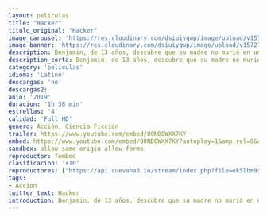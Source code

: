 ```yaml
---
layout: peliculas
title: "Hacker"
titulo_original: "Hacker"
image_carousel: 'https://res.cloudinary.com/dsiuiygwp/image/upload/v1572750637/hacker-min_lg1sca.jpg'
image_banner: 'https://res.cloudinary.com/dsiuiygwp/image/upload/v1572750648/Hacker-2019-full-movie-min_cmtrq2.jpg'
description: Benjamin, de 13 años, descubre que su madre no murió en un accidente como se lo hizo creer. El camino apunta a funcionarios de alto rango en el Servicio Secreto Danés, y se le dice que no confíe en nadie.
description_corta: Benjamin, de 13 años, descubre que su madre no murió en un accidente como se lo hizo creer. El camino apunta a funcionarios de alto rango en el Servicio Secreto Danés, y se le dice que no confíe en nadie.
category: 'peliculas'
idioma: 'Latino'
descargas: 'no'
descargas2:
anio: '2019'
duracion: '1h 36 min'
estrellas: '4'
calidad: 'Full HD'
genero: Acción, Ciencia Ficción
trailer: https://www.youtube.com/embed/00NDOWXX7KY
embed: https://www.youtube.com/embed/00NDOWXX7KY?autoplay=1&amp;rel=0&amp;hd=1&border=0&wmode=opaque&enablejsapi=1&modestbranding=1&controls=1&showinfo=0
sandbox: allow-same-origin allow-forms
reproductor: fembed
clasificacion: '+10'
reproductores: ["https://api.cuevana3.io/stream/index.php?file=ek5lbm9xYWNrS0xYMTZLa2xNbkdvY3ZTb3BtZng4TGp6ZFpobGFMUGtOVFYySmlocU5XTzJkRE1tcHFuajVPb2w1eGphMkhEMGVQWDA2S21ZY1hRNEpQWHAycGxscFNrbXBPU2ZuUzJ3THVva2FDaVp3PT0","https://www.zembed.to/public/dist/asteroid.html?id=e3aefe39c6e723a50d826ba1be214416&title=Hacker","https://gdriveplayer.co/embed2.php?link=DYZqqBwbfPKbNLnATlFqPA9uwAYyjpyLbyngUC0rjRpbeThQP392t0R1e1%252FXdtM13MR8JyQGWiMjv7vmAX6HSJRYuCyJuUichRk%252B9rWUyoP43ERPfKqcnR5vapWd13fUpyY3FCswe9Sf7lR9s2aoj23UqHMLHDbK5rbuz%252BPDwPkOevSuQFnonSHrXvOjE5wRuWZKqMkYwVuC8x%252FF5JVgZW","https://gdriveplayer.co/embed2.php?link=sIp9hCarrRkGox7UpPScLQIFUxOozFS8ki8i1UhFv8G5EpLsel5FV45SZH4AqFxg9wwW2F7qnXmprKfmVG8WIvKNemOyqzyqGGFReqFp9y%252FqnZuG%252BF20ZqrKGAY4ekJ3%252Bcft%252F64VfXA0uSwL6i4cAHcdgXK4H%252F5m5QSHz8ihtAQyZntku0RT78Wx%252BqIU2Uems%253D","https://cine24.online/stream/40838","https://cine24.online/stream/40837","https://cine24.online/stream/40836"]
tags:
- Accion
twitter_text: Hacker
introduction: Benjamin, de 13 años, descubre que su madre no murió en un accidente como se lo hizo creer. El camino apunta a funcionarios de alto rango en el Servicio Secreto Danés, y se le dice que no confíe en nadie.
---
```














